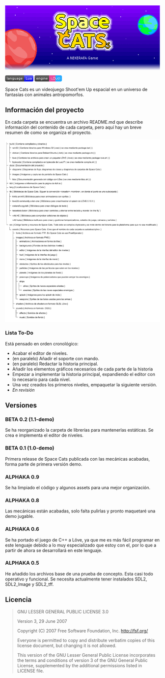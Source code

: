 ![Banner](itch/banner.png "Spaces Cats")

![Powered by Lua](icons/lua.png "Powered by Lua") ![Made with Löve 0.10.2](icons/löve.png "Made with Löve 0.10.2")

Space Cats es un videojuego Shoot'em Up espacial en un universo de fantasías con animales antropomorfos.

Información del proyecto
--------------------------------------------------------------------------------
En cada carpeta se encuentra un archivo README.md que describe información del
contenido de cada carpeta, pero aquí hay un breve resumen de como se organiza
el proyecto.

![Diagrama de carpetas](docs/diagrams/folders.png "Carpetas del proyecto")
### Lista To-Do

Está pensado en orden cronológico:
+ Acabar el editor de niveles.
+ (en paralelo) Añadir el soporte con mando.
+ (en paralelo) Redactar la historia principal.
+ Añadir los elementos gráficos necesarios de cada parte de la historia
+ Empezar a implementar la historia principal, expandiendo el editor con lo
necesario para cada nivel.
 + Una vez creados los primeros niveles, empaquetar la siguiente versión.
+ *En revisión*

Versiones
--------------------------------------------------------------------------------

### BETA 0.2 (1.1-demo)
Se ha reorganizado la carpeta de librerías para mantenerlas estáticas.
Se crea e implementa el editor de niveles.

### BETA 0.1 (1.0-demo)
Primera release de Space Cats publicada con las mecánicas acabadas, forma parte
de primera versión demo.

### ALPHAKA 0.9
Se ha limpiado el código y algunos assets para una mejor organización.

### ALPHAKA 0.8
Las mecánicas están acabadas, solo falta pulirlas y pronto maquetaré una demo
jugable.

### ALPHAKA 0.6
Se ha portado el juego de C++ a Löve, ya que me es más fácil programar en este
lenguaje debido a lo muy especializado que estoy con el, por lo que a partir de
ahora se desarrollará en este lenguaje.

### ALPHAKA 0.5
He añadido los archivos base de una prueba de concepto. Esta casi todo
operativo y funcional.
Se necesita actualmente tener instalados SDL2, SDL2_Image y SDL2_tff.

Licencia
--------------------------------------------------------------------------------
> GNU LESSER GENERAL PUBLIC LICENSE 3.0
>
> Version 3, 29 June 2007
>
>Copyright (C) 2007 Free Software Foundation, Inc. <http://fsf.org/>
>
>Everyone is permitted to copy and distribute verbatim copies
>of this license document, but changing it is not allowed.
>
>
>This version of the GNU Lesser General Public License incorporates
>the terms and conditions of version 3 of the GNU General Public
>License, supplemented by the additional permissions listed in LICENSE file.
